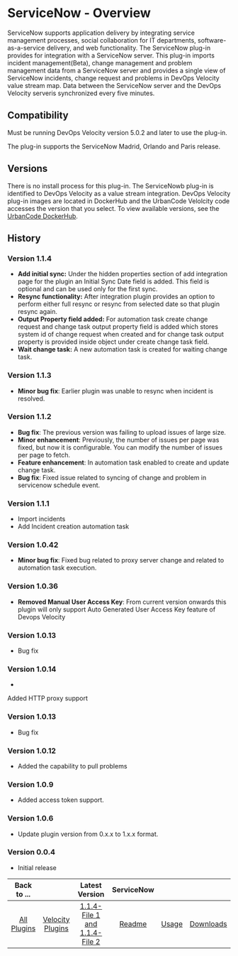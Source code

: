 
# ServiceNow - Overview

ServiceNow supports application delivery by integrating service management processes, social collaboration for IT departments, software-as-a-service delivery, and web functionality. The ServiceNow plug-in provides for integration with a ServiceNow server. This plug-in imports incident management(Beta), change management and problem management data from a ServiceNow server and provides a single view of ServiceNow incidents, change request and problems in DevOps Velocity value stream map. Data between the ServiceNow server and the DevOps Velocity serveris synchronized every five minutes.

## Compatibility

Must be running DevOps Velocity version 5.0.2 and later to use the plug-in.

The plug-in supports the ServiceNow Madrid, Orlando and Paris release.

## Versions

There is no install process for this plug-in. The ServiceNowb plug-in is identified to DevOps Velocity as a value stream integration. DevOps Velocity plug-in images are located in DockerHub and the UrbanCode Velolcity code accesses the version that you select. To view available versions, see the [UrbanCode DockerHub](https://hub.docker.com/r/urbancode/ucv-ext-servicenow/tags).

## History

### Version 1.1.4

* **Add initial sync:** Under the hidden properties section of add integration page for the plugin an Initial Sync Date field is added. This field is optional and can be used only for the first sync.
* **Resync functionality:** After integration plugin provides an option to perform either full resync or resync from selected date so that plugin resync again.
* **Output Property field added:** For automation task create change request and change task output property field is added which stores system id of change request when created and for change task output property is provided inside object under create change task field.
* **Wait change task:** A new automation task is created for waiting change task.

### Version 1.1.3

* **Minor bug fix**: Earlier plugin was unable to resync when incident is resolved.

### Version 1.1.2

* **Bug fix**: The previous version was failing to upload issues of large size.
* **Minor enhancement**: Previously, the number of issues per page was fixed, but now it is configurable. You can modify the number of issues per page to fetch.
* **Feature enhancement**: In automation task enabled to create and update change task.
* **Bug fix**: Fixed issue related to syncing of change and problem in servicenow schedule event.

### Version 1.1.1

* Import incidents
* Add Incident creation automation task

### Version 1.0.42

* **Minor bug fix**: Fixed bug related to proxy server change and related to automation task execution.
### Version 1.0.36

* **Removed Manual User Access Key**: From current version onwards this plugin will only support Auto Generated User Access Key feature of Devops Velocity
### Version 1.0.13

* Bug fix

### Version 1.0.14

*
Added HTTP proxy support

### Version 1.0.13

* Bug fix

### Version 1.0.12

* Added the capability to pull problems

### Version 1.0.9

* Added access token support.

### Version 1.0.6

* Update plugin version from 0.x.x to 1.x.x format.

### Version 0.0.4

* Initial release


|Back to ...||Latest Version|ServiceNow |||
| :---: | :---: | :---: | :---: | :---: | :---: |
|[All Plugins](../../index.md)|[Velocity Plugins](../README.md)|[1.1.4-File 1 ](https://raw.githubusercontent.com/UrbanCode/IBM-UCV-PLUGINS/main/files/ucv-ext-servicenow/ucv-ext-servicenow%3A1.1.4.tar.7z.001)[and 1.1.4-File 2](https://raw.githubusercontent.com/UrbanCode/IBM-UCV-PLUGINS/main/files/ucv-ext-servicenow/ucv-ext-servicenow%3A1.1.4.tar.7z.002)|[Readme](README.md)|[Usage](usage.md)|[Downloads](downloads.md)|
